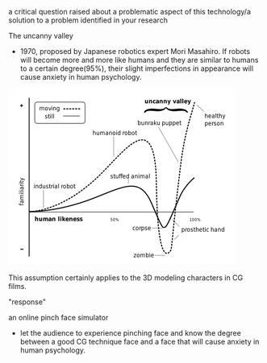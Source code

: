 a critical question raised about a problematic aspect of this technology/a solution to a problem identified in your research

The uncanny valley

- 1970,  proposed by Japanese robotics expert Mori Masahiro.
If robots will become more and more like humans and they are similar to humans to a certain degree(95%), their slight imperfections in appearance will cause anxiety in human psychology.

![uncanny valley](1.png)

This assumption certainly applies to the 3D modeling characters in CG films.

"response"

an online pinch face simulator

- let the audience to experience pinching face and know the degree between a good CG technique face and a face that will cause anxiety in human psychology.
